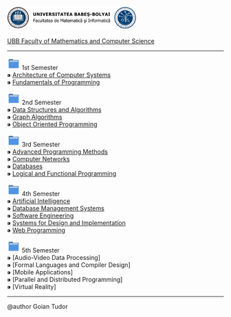 <img src="./utils/ubb_logo.png" width="300"> <br><br>
[UBB Faculty of Mathematics and Computer Science]

<hr>

<img src="./utils/folder_picture.svg" width="30"> 1st Semester<br>
      ⁍ [Architecture of Computer Systems]<br>
      ⁍ [Fundamentals of Programming]

<img src="./utils/folder_picture.svg" width="30"> 2nd Semester<br>
      ⁍ [Data Structures and Algorithms]<br>
      ⁍ [Graph Algorithms]<br>
      ⁍ [Object Oriented Programming]

<img src="./utils/folder_picture.svg" width="30"> 3rd Semester<br>
      ⁍ [Advanced Programming Methods]<br>
      ⁍ [Computer Networks]<br>
      ⁍ [Databases]<br>
      ⁍ [Logical and Functional Programming]

<img src="./utils/folder_picture.svg" width="30"> 4th Semester<br>
      ⁍ [Artificial Intelligence]<br>
      ⁍ [Database Management Systems]<br>
      ⁍ [Software Engineering]<br>
      ⁍ [Systems for Design and Implementation]<br>
      ⁍ [Web Programming]

<img src="./utils/folder_picture.svg" width="30"> 5th Semester<br>
      ⁍ [Audio-Video Data Processing]<br>
      ⁍ [Formal Languages and Compiler Design]<br>
      ⁍ [Mobile Applications]<br>
      ⁍ [Parallel and Distributed Programming]<br>
      ⁍ [Virtual Reality]

<hr>
@author Goian Tudor<br>

[UBB Faculty of Mathematics and Computer Science]: http://www.cs.ubbcluj.ro/
[Architecture of Computer Systems]: https://github.com/VaruTudor/Architecture-of-Computer-Systems
[Fundamentals of Programming]: https://github.com/VaruTudor/Fundamentals-of-Programming
[Data Structures and Algorithms]: https://github.com/VaruTudor/Data-Structures-and-Algorithms
[Graph Algorithms]: https://github.com/VaruTudor/Graph-Algorithms
[Object Oriented Programming]: https://github.com/VaruTudor/Object-Oriented-Programming
[Advanced Programming Methods]: https://github.com/VaruTudor/Advanced-Programming-Methods
[Computer Networks]: https://github.com/VaruTudor/Computer-Networks
[Databases]: https://github.com/VaruTudor/Databases
[Logical and Functional Programming]: https://github.com/VaruTudor/Logical-and-Functional-Programming
[Artificial Intelligence]: https://github.com/VaruTudor/Artificial-Intelligence
[Database Management Systems]: https://github.com/VaruTudor/Database-Management-Systems
[Software Engineering]: https://github.com/VaruTudor/Software-Engineering
[Systems for Design and Implementation]: https://github.com/VaruTudor/Systems-for-Design-and-Implementation
[Web Programming]: https://github.com/VaruTudor/Web-Programming
